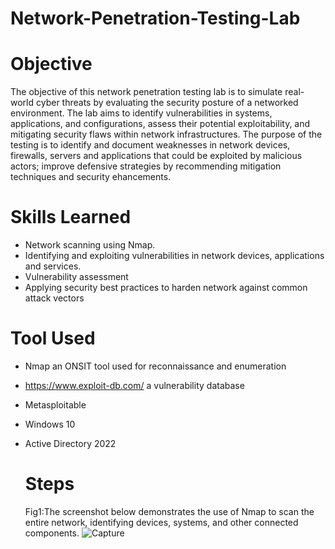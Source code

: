 # Network-Penetration-Testing-Lab

# Objective
The objective of this network penetration testing lab is to simulate real-world cyber threats by evaluating the security posture of a networked environment. The lab aims to identify vulnerabilities in systems, applications, and configurations, assess their potential exploitability, and mitigating security flaws within network infrastructures. The purpose of the testing is to identify and document weaknesses in network devices, firewalls, servers and applications that could be exploited by malicious actors; improve defensive strategies by recommending mitigation techniques and security ehancements.


# Skills Learned
- Network scanning using Nmap.
- Identifying and exploiting vulnerabilities in network devices, applications and services.
- Vulnerability assessment
- Applying security best practices to harden network against common attack vectors


# Tool Used
- Nmap an ONSIT tool used for reconnaissance and enumeration
- https://www.exploit-db.com/ a vulnerability database
- Metasploitable
- Windows 10
- Active Directory 2022


  # Steps
  Fig1:The screenshot below demonstrates the use of Nmap to scan the entire network, identifying devices, systems, and other connected components.
  ![Capture](https://github.com/user-attachments/assets/bb0b819e-fba2-4864-a9f7-7b441d6ee33a)

